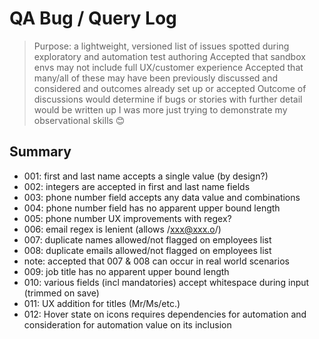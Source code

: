 # QA Bug / Query Log

> Purpose: a lightweight, versioned list of issues spotted during exploratory and automation test authoring
> Accepted that sandbox envs may not include full UX/customer experience
> Accepted that many/all of these may have been previously discussed and considered and outcomes already set up or accepted
> Outcome of discussions would determine if bugs or stories with further detail would be written up
> I was more just trying to demonstrate my observational skills 😊

## Summary

- 001: first and last name accepts a single value (by design?)
- 002: integers are accepted in first and last name fields
- 003: phone number field accepts any data value and combinations
- 004: phone number field has no apparent upper bound length
- 005: phone number UX improvements with regex?
- 006: email regex is lenient (allows /xxx@xxx.o/)
- 007: duplicate names allowed/not flagged on employees list
- 008: duplicate emails allowed/not flagged on employees list
- note: accepted that 007 & 008 can occur in real world scenarios
- 009: job title has no apparent upper bound length
- 010: various fields (incl mandatories) accept whitespace during input (trimmed on save)
- 011: UX addition for titles (Mr/Ms/etc.)
- 012: Hover state on icons requires dependencies for automation and consideration for automation value on its inclusion
